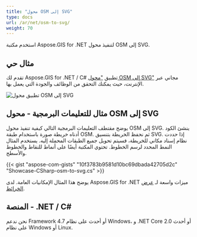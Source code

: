 ```yaml
---
title: "محول OSM إلى SVG"
type: docs
url: /ar/net/osm-to-svg/
weight: 70
---
```


استخدم مكتبة Aspose.GIS for .NET لتنفيذ محول OSM إلى SVG.

## **مثال حي**

تقدم لك Aspose.GIS for .NET / C# تطبيق ["محول OSM إلى SVG"](https://products.aspose.app/gis/viewer/osm-to-svg) مجاني عبر الإنترنت، حيث يمكنك التحقق من الوظائف والجودة التي يعمل بها.

![تطبيق محول OSM إلى SVG](viewer.png)

## **مثال للتعليمات البرمجية - محول OSM إلى SVG**

يوضح مقتطف التعليمات البرمجية التالي كيفية تنفيذ محول OSM إلى SVG. ينشئ الكود أدناه خريطة صورة باستخدام طبقة OSM. ثم نحفظ الخريطة بتنسيق SVG. إذا حددت نظام إسناد مكاني للخريطة، فسيتم تحويل جميع الطبقات المحملة إليه.
يستخدم المثال النمط المحدد لرسم الخطوط. تحتوي المكتبة أيضًا على أنماط للنقاط والخطوط والأسطح.

{{< gist "aspose-com-gists" "10f3783b9581d10bc69dbada42705d2c" "Showcase-CSharp-osm-to-svg.cs" >}}

يوضح هذا المثال الإمكانيات العامة. لدى Aspose.GIS for .NET ميزات واسعة لـ [عرض الخرائط](https://docs.aspose.com/gis/net/map-rendering/).

## **المنصة - .NET / C#**

نحن ندعم Framework 4.7 أو أحدث على نظام Windows، و .NET Core 2.0 أو أحدث على نظام Windows أو Linux.
